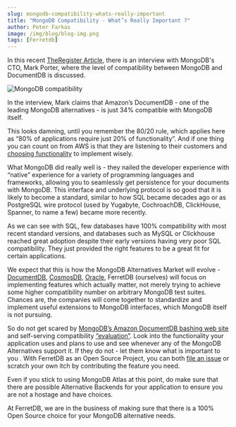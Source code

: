 ```yaml
---
slug: mongodb-compatibility-whats-really-important
title: "MongoDB Compatibility - What’s Really Important ?"
author: Peter Farkas
image: /img/blog/blog-img.png
tags: [Ferretdb]
---
```


In this recent [TheRegister Article](https://www.theregister.com/2021/12/06/aws_documentdb_not_mongodb_compatible/), there is an interview with MongoDB's CTO, Mark Porter, where the level of compatibility between MongoDB and DocumentDB is discussed.

![MongoDB compatibility](/img/blog/blog-img.png)

<!--truncate-->

In the interview, Mark claims that Amazon’s DocumentDB - one of the leading MongoDB alternatives - is just 34% compatible with MongoDB itself.

This looks damning, until you remember the 80/20 rule, which applies here as “80% of applications require just 20% of functionality”.
And if one thing you can count on from AWS is that they are listening to their customers and [choosing functionality](https://docs.aws.amazon.com/documentdb/latest/developerguide/release-notes.html) to implement wisely.

What MongoDB did really well is - they nailed the developer experience with “native” experience for a variety of programming languages and frameworks, allowing you to seamlessly get persistence for your documents with MongoDB.
This interface and underlying protocol is so good that it is likely to become a standard, similar to how SQL became decades ago or as PostgreSQL wire protocol (used by Yugabyte, CochroachDB, ClickHouse, Spanner, to name a few) became more recently.

As we can see with SQL, few databases have 100% compatibility with most recent standard versions, and databases such as MySQL or Clickhouse reached great adoption despite their early versions having very poor SQL compatibility.
They just provided the right features to be a great fit for certain applications.

We expect that this is how the MongoDB Alternatives Market will evolve -  [DocumentDB](https://aws.amazon.com/documentdb/), [CosmosDB](https://docs.microsoft.com/en-us/azure/cosmos-db/mongodb/mongodb-introduction), [Oracle](https://blogs.oracle.com/database/post/introducing-oracle-database-api-for-mongodb), FerretDB (ourselves) will focus on implementing features which actually matter, not merely trying to achieve some higher compatibility number on arbitrary MongoDB test suites.
Chances are, the companies will come together to standardize and implement useful extensions to MongoDB interfaces, which MongoDB itself is not pursuing.

So do not get scared by [MongoDB’s Amazon DocumentDB bashing web site](https://www.isdocumentdbreallymongodb.com/)  and self-serving compatibility [“evaluation”](https://www.mongodb.com/atlas-vs-amazon-documentdb/compatibility).
Look into the functionality your application uses and plans to use and see whenever any of the MongoDB Alternatives support it.
If they do not - let them know what is important to you .
With FerretDB as an Open Source Project, you can both [file an issue](https://github.com/FerretDB/FerretDB/issues) or scratch your own itch by contributing the feature you need.

Even if you stick to using MongoDB Atlas at this point, do make sure that there are possible Alternative Backends for your application to ensure you are not a hostage and have choices.

At FerretDB, we are in the business of making sure that there is a 100% Open Source choice for your MongoDB alternative needs.
